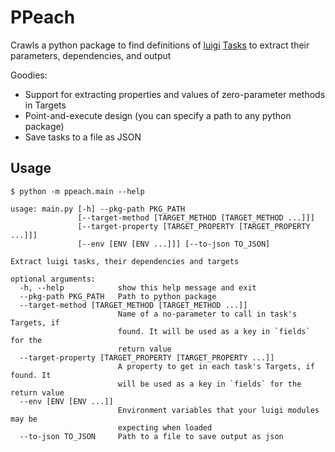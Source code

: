 # PPeach


Crawls a python package to find definitions of [luigi](https://github.com/spotify/luigi) 
[Tasks](https://github.com/spotify/luigi/blob/master/luigi/task.py) to extract their parameters, dependencies, and output


Goodies:

  + Support for extracting properties and values of zero-parameter methods in Targets
  + Point-and-execute design (you can specify a path to any python package)
  + Save tasks to a file as JSON
  

## Usage

```
$ python -m ppeach.main --help

usage: main.py [-h] --pkg-path PKG_PATH
               [--target-method [TARGET_METHOD [TARGET_METHOD ...]]]
               [--target-property [TARGET_PROPERTY [TARGET_PROPERTY ...]]]
               [--env [ENV [ENV ...]]] [--to-json TO_JSON]

Extract luigi tasks, their dependencies and targets

optional arguments:
  -h, --help            show this help message and exit
  --pkg-path PKG_PATH   Path to python package
  --target-method [TARGET_METHOD [TARGET_METHOD ...]]
                        Name of a no-parameter to call in task's Targets, if
                        found. It will be used as a key in `fields` for the
                        return value
  --target-property [TARGET_PROPERTY [TARGET_PROPERTY ...]]
                        A property to get in each task's Targets, if found. It
                        will be used as a key in `fields` for the return value
  --env [ENV [ENV ...]]
                        Environment variables that your luigi modules may be
                        expecting when loaded
  --to-json TO_JSON     Path to a file to save output as json
```
